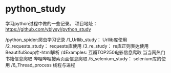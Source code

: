 # python_study
学习python过程中做的一些记录。
项目地址：https://github.com/yblysyl/python_study

/python_spider:爬虫学习记录
    /1_Urllib_study：
        Urllib库使用
    /2_requests_study：
        requests库使用
    /3_re_study：
        re库正则表达使用
        BeautifulSoup库-html解析
    /4Examples:
        豆瓣TOP250电影信息爬取
        当当网热门书籍信息爬取
        哔哩哔哩搜索页面信息爬取
    /5_selenium_study：
        selenium库的使用
    /6_Thread_process
        线程与进程
